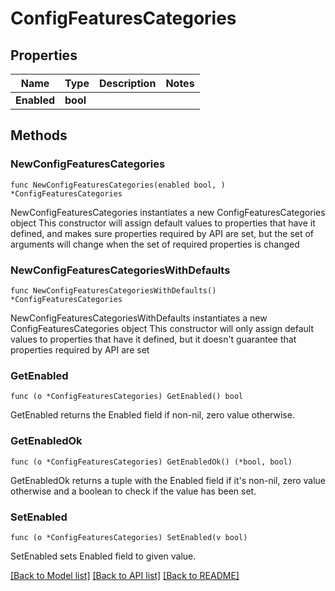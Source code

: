 # ConfigFeaturesCategories

## Properties

Name | Type | Description | Notes
------------ | ------------- | ------------- | -------------
**Enabled** | **bool** |  | 

## Methods

### NewConfigFeaturesCategories

`func NewConfigFeaturesCategories(enabled bool, ) *ConfigFeaturesCategories`

NewConfigFeaturesCategories instantiates a new ConfigFeaturesCategories object
This constructor will assign default values to properties that have it defined,
and makes sure properties required by API are set, but the set of arguments
will change when the set of required properties is changed

### NewConfigFeaturesCategoriesWithDefaults

`func NewConfigFeaturesCategoriesWithDefaults() *ConfigFeaturesCategories`

NewConfigFeaturesCategoriesWithDefaults instantiates a new ConfigFeaturesCategories object
This constructor will only assign default values to properties that have it defined,
but it doesn't guarantee that properties required by API are set

### GetEnabled

`func (o *ConfigFeaturesCategories) GetEnabled() bool`

GetEnabled returns the Enabled field if non-nil, zero value otherwise.

### GetEnabledOk

`func (o *ConfigFeaturesCategories) GetEnabledOk() (*bool, bool)`

GetEnabledOk returns a tuple with the Enabled field if it's non-nil, zero value otherwise
and a boolean to check if the value has been set.

### SetEnabled

`func (o *ConfigFeaturesCategories) SetEnabled(v bool)`

SetEnabled sets Enabled field to given value.



[[Back to Model list]](../README.md#documentation-for-models) [[Back to API list]](../README.md#documentation-for-api-endpoints) [[Back to README]](../README.md)


